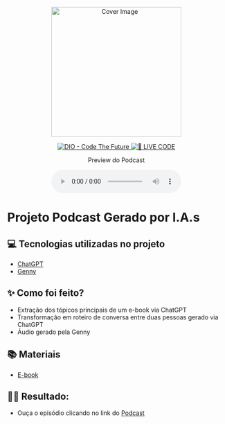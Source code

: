 <p align="center">
    <img 
        src="./assets/cover.png"
        width="300"
        alt="Cover Image"
    />
</p>

<p align="center">
    <a href="https://dio.me/">
        <img 
            src="https://img.shields.io/badge/DIO-Code_The_Future-28DA77?logo=youtube" 
            alt="DIO - Code The Future"
        />
    </a>
    <a href="https://dio.me/">
        <img 
            src="https://img.shields.io/badge/🔴_LIVE_CODE-FF5E72" 
            alt="🔴 LIVE CODE"
        />
    </a>
</p>

<p align="center">
    Preview do Podcast
</p>

<div align="center">
    <audio src="output/podcast_editado.MP3" controls title="Podcast editado"></audio>
</div>

# Projeto Podcast Gerado por I.A.s

## 💻 Tecnologias utilizadas no projeto

- [ChatGPT](https://chat.openai.com/) 
- [Genny](https://genny.lovo.ai/signin)

## ✨ Como foi feito?

- Extração dos tópicos principais de um e-book via ChatGPT
- Transformação em roteiro de conversa entre duas pessoas gerado via ChatGPT
- Áudio gerado pela Genny

## 📚 Materiais

- [E-book](https://drive.google.com/file/d/1FLZxWr6P0Er3okVxNVyvgDGKuULgCt9c/view?usp=drive_link)

## 👨‍💻 Resultado:
- Ouça o episódio clicando no link do [Podcast](https://genny.lovo.ai/share/cf154090-7f15-4047-807e-370ea9ac76f0)


